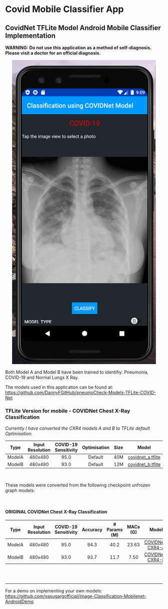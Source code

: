 # Covid Mobile Classifier App
## CovidNet TFLite Model Android Mobile Classifier Implementation

__WARNING: Do not use this application as a method of self-diagnosis. Please visit a doctor for an official diagnosis.__

<p align="center">
  <img width="460" src="screenshots/screenshot01.png">
</p>

Both Model A and Model B have been trained to identifiy: Pneumonia, COVID-19 and Normal Lungs X Ray.


The models used in this application can be found at:
https://github.com/DannyFGitHub/pneumoCheck-Models-TFLite-COVID-Net


### TFLite Version for mobile - COVIDNet Chest X-Ray Classification

_Currently I have converted the CXR4 models A and B to TFLite default Optimisation._


|  Type  | Input Resolution | COVID-19 Sensitivity | Optimisation | Size |       Model      |
|:------:|:----------------:|:--------------------:|:------------:|:----:|:----------------:|
| ModelA |      480x480     |         95.0         |   Default    |  40M | [covidnet_a.tflite](https://drive.google.com/file/d/1_DWDkJgFnP_EtvWMMA4FdZBvxLj48T-y/view?usp=sharing)|
| ModelB |      480x480     |         93.0         |   Default    |  12M | [covidnet_b.tflite](https://drive.google.com/file/d/1lUQfmPN1KLXBkGfmPUejFCsAP10zWqkQ/view?usp=sharing)|

<br>

These models were converted from the following checkpoint unfrozen graph models:

<br>

#### ORIGINAL COVIDNet Chest X-Ray Classification
|  Type  | Input Resolution | COVID-19 Sensitivity | Accuracy | # Params (M) | MACs (G) |        Model        |
|:------:|:----------------:|:--------------------:|:--------:|:------------:|:--------:|:-------------------:|
| ModelA |      480x480     |         95.0         |   94.3   |      40.2    |  23.63   |[COVIDNet-CXR4-A](https://bit.ly/COVIDNet-CXR4-A)|
| ModelB |      480x480     |         93.0         |   93.7   |      11.7    |   7.50   |[COVIDNet-CXR4-B](https://bit.ly/COVIDNet-CXR4-B)|

<br><Br>

---

For a demo on implementing your own models:
https://github.com/vasugargofficial/Image-Classification-Mobilenet-AndroidDemo
